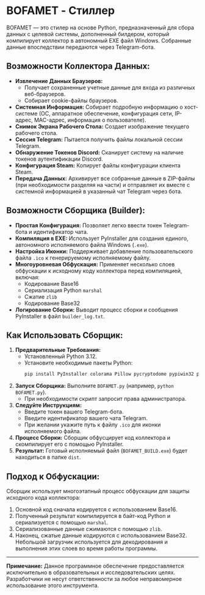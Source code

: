 # BOFAMET - Стиллер

BOFAMET — это стилер на основе Python, предназначенный для сбора данных с целевой системы, дополненный билдером, который компилирует коллектор в автономный EXE файл Windows. Собранные данные впоследствии передаются через Telegram-бота.

## Возможности Коллектора Данных:

*   **Извлечение Данных Браузеров:**
    *   Получает сохраненные учетные данные для входа из различных веб-браузеров.
    *   Собирает cookie-файлы браузеров.
*   **Системная Информация:** Собирает подробную информацию о хост-системе (ОС, аппаратное обеспечение, конфигурация сети, IP-адрес, MAC-адрес, информация о пользователе).
*   **Снимок Экрана Рабочего Стола:** Создает изображение текущего рабочего стола.
*   **Сессия Telegram:** Пытается получить файлы локальной сессии Telegram.
*   **Обнаружение Токенов Discord:** Сканирует систему на наличие токенов аутентификации Discord.
*   **Конфигурация Steam:** Копирует файлы конфигурации клиента Steam.
*   **Передача Данных:** Архивирует все собранные данные в ZIP-файлы (при необходимости разделяя на части) и отправляет их вместе с системной информацией в указанный чат Telegram через бота.

## Возможности Сборщика (Builder):

*   **Простая Конфигурация:** Позволяет легко ввести токен Telegram-бота и идентификатор чата.
*   **Компиляция в EXE:** Использует PyInstaller для создания единого, автономного исполняемого файла Windows (`.exe`).
*   **Настройка Иконки:** Поддерживает добавление пользовательского файла `.ico` к генерируемому исполняемому файлу.
*   **Многоуровневая Обфускация:** Применяет несколько слоев обфускации к исходному коду коллектора перед компиляцией, включая:
    *   Кодирование Base16
    *   Сериализация Python `marshal`
    *   Сжатие `zlib`
    *   Кодирование Base32
*   **Логирование Сборки:** Выводит процесс сборки и сообщения PyInstaller в файл `builder_log.txt`.

## Как Использовать Сборщик:

1.  **Предварительные Требования:**
    *   Установленный Python 3.12.
    *   Установите необходимые пакеты Python:
        ```bash
        pip install PyInstaller colorama Pillow pycryptodome pypiwin32 psutil requests aiofiles
        ```
2.  **Запуск Сборщика:** Выполните `BOFAMET.py` (например, `python BOFAMET.py`).
    *   При необходимости скрипт запросит права администратора.
3.  **Следуйте Инструкциям:**
    *   Введите токен вашего Telegram-бота.
    *   Введите идентификатор вашего чата Telegram.
    *   При желании укажите путь к файлу `.ico` для иконки исполняемого файла.
4.  **Процесс Сборки:** Сборщик обфусцирует код коллектора и скомпилирует его с помощью PyInstaller.
5.  **Результат:** Готовый исполняемый файл (`BOFAMET_BUILD.exe`) будет находиться в папке `dist`.

## Подход к Обфускации:

Сборщик использует многоэтапный процесс обфускации для защиты исходного кода коллектора:
1.  Основной код сначала кодируется с использованием Base16.
2.  Полученный результат компилируется в байт-код Python и сериализуется с помощью `marshal`.
3.  Сериализованные данные сжимаются с помощью `zlib`.
4.  Наконец, сжатые данные кодируются с использованием Base32.
Небольшой загрузчик используется для декодирования и выполнения этих слоев во время работы программы.

---
**Примечание:** Данное программное обеспечение предоставляется исключительно в образовательных и исследовательских целях. Разработчики не несут ответственности за любое неправомерное использование этого инструмента.
